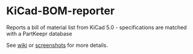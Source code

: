 # KiCad-BOM-reporter
Reports a bill of material list from KiCad 5.0 - specifications are matched with a PartKeepr database

See [wiki](https://github.com/HendriXML/KiCad-BOM-reporter/wiki) or [screenshots](https://github.com/HendriXML/KiCad-BOM-reporter/wiki/Screenshots) for more details.
